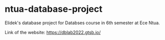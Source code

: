 # ntua-database-project
Elidek's database project for Databses course in 6th semester at Ece Ntua.

Link of the website: https://dblab2022.gtsb.io/
